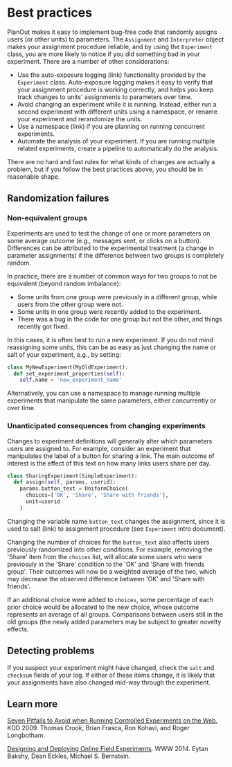 # Best practices

PlanOut makes it easy to implement bug-free code that randomly assigns users (or other units) to parameters. The `Assignment` and `Interpreter` object makes your assignment procedure reliable, and by using the `Experiment` class, you are more likely to notice if you did something bad in your experiment. There are a number of other considerations:

* Use the auto-exposure logging (link) functionality provided by the `Experiment` class.  Auto-exposure logging makes it easy to verify that your assignment procedure is working correctly, and helps you keep track changes to units' assignments to parameters over time.
* Avoid changing an experiment while it is running. Instead, either run a second experiment with different units using a namespace, or rename your experiment and rerandomize the units.
* Use a namespace (link) if you are planning on running concurrent experiments.
* Automate the analysis of your experiment. If you are running multiple related experiments, create a pipeline to automatically do the analysis.


There are no hard and fast rules for what kinds of changes are actually a problem, but if you follow the best practices above, you should be in reasonable shape.


## Randomization failures
### Non-equivalent groups
Experiments are used to test the change of one or more parameters on some average outcome (e.g., messages sent, or clicks on a button). Differences can be attributed to the experimental treatment (a change in parameter assignments) if the difference between two groups is completely random.

In practice, there are a number of common ways for two groups to not be equivalent (beyond random imbalance):
 - Some units from one group were previously in a different group, while users from the other group were not.
 - Some units in one group were recently added to the experiment.
 - There was a bug in the code for one group but not the other, and things recently got fixed.

In this cases, it is often best to run a new experiment. If you do not mind reassigning some units, this can be as easy as just changing the name or salt of your experiment, e.g., by setting:

```python
class MyNewExperiment(MyOldExperiment):
  def set_experiment_properties(self):
    self.name = 'new_experiment_name'
```

Alternatively, you can use a namespace to manage running multiple experiments that manipulate the same parameters, either concurrently or over time.

### Unanticipated consequences from changing experiments
Changes to experiment definitions will generally alter which parameters users are assigned to. For example, consider an experiment that manipulates the label of a button for sharing a link. The main outcome of interest is the effect of this text on how many links users share per day.


```python
class SharingExperiment(SimpleExperiment):
  def assign(self, params, userid):
    params.button_text = UniformChoice(
      choices=['OK', 'Share', 'Share with friends'],
      unit=userid
    )
```
Changing the variable name `button_text` changes the assignment, since it is used to salt (link) to assignment procedure (see `Experiment` intro document).

Changing the number of choices for the `button_text` also affects users previously randomized into other conditions.  For example, removing the 'Share' item from the `choices` list, will allocate some users who were previosuly in the 'Share' condition to the 'OK' and 'Share with friends group'. Their outcomes will now be a weighted average of the two, which may decrease the observed difference between 'OK' and 'Share with friends'.

If an additional choice were added to `choices`, some percentage of each prior choice would be allocated to the new choice, whose outcome represents an average of all groups. Comparisons between users still in the old groups (the newly added parameters may be subject to greater novelty effects.

## Detecting problems
If you suspect your experiment might have changed, check the `salt` and `checksum` fields of your log. If either of these items change, it is likely that your assignments have also changed mid-way through the experiment.

## Learn more
[Seven Pitfalls to Avoid when Running Controlled Experiments on the Web.](http://www.exp-platform.com/Documents/2009-ExPpitfalls.pdf) KDD 2009. Thomas Crook, Brian Frasca, Ron Kohavi, and Roger Longbotham.

[Designing and Deploying Online Field Experiments](http://www-personal.umich.edu/~ebakshy/planout.pdf). WWW 2014. Eytan Bakshy, Dean Eckles, Michael S. Bernstein.
